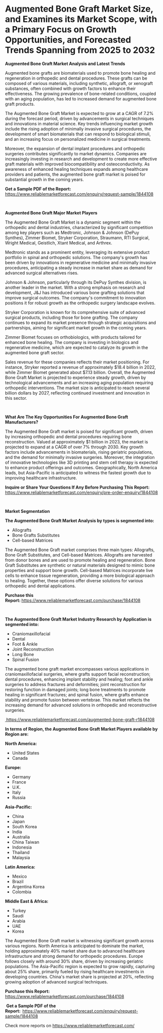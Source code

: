 <p><h1>Augmented Bone Graft Market Size, and Examines its Market Scope, with a Primary Focus on Growth Opportunities, and Forecasted Trends Spanning from 2025 to 2032</h1></p><p><strong>Augmented Bone Graft Market Analysis and Latest Trends</strong></p>
<p><p>Augmented bone grafts are biomaterials used to promote bone healing and regeneration in orthopedic and dental procedures. These grafts can be composed of various materials, including synthetic, allograft, or xenograft substances, often combined with growth factors to enhance their effectiveness. The growing prevalence of bone-related conditions, coupled with an aging population, has led to increased demand for augmented bone graft products.</p><p>The Augmented Bone Graft Market is expected to grow at a CAGR of 7.2% during the forecast period, driven by advancements in surgical techniques and innovations in material science. Key trends influencing market growth include the rising adoption of minimally invasive surgical procedures, the development of smart biomaterials that can respond to biological stimuli, and an increasing focus on personalized medicine in surgical treatments. </p><p>Moreover, the expansion of dental implant procedures and orthopedic surgeries contributes significantly to market dynamics. Companies are increasingly investing in research and development to create more effective graft materials with improved biocompatibility and osteoconductivity. As awareness of enhanced healing techniques expands among healthcare providers and patients, the augmented bone graft market is poised for substantial growth in the coming years.</p></p>
<p><strong>Get a Sample PDF of the Report:&nbsp;</strong> <a href="https://www.reliablemarketforecast.com/enquiry/request-sample/1844108?utm_campaign=2755&utm_medium=2&utm_source=Github&utm_content=ia&utm_term=03032025&utm_id=augmented-bone-graft">https://www.reliablemarketforecast.com/enquiry/request-sample/1844108</a></p>
<p>&nbsp;</p>
<p><strong>Augmented Bone Graft Major Market Players</strong></p>
<p><p>The Augmented Bone Graft Market is a dynamic segment within the orthopedic and dental industries, characterized by significant competition among key players such as Medtronic, Johnson & Johnson (DePuy Synthes), Zimmer Biomet, Stryker Corporation, Straumann, RTI Surgical, Wright Medical, Geistlich, Xtant Medical, and Arthrex.</p><p>Medtronic stands as a prominent entity, leveraging its extensive product portfolio in spinal and orthopedic solutions. The company's growth has been driven by innovations in regenerative medicine and minimally invasive procedures, anticipating a steady increase in market share as demand for advanced surgical alternatives rises.</p><p>Johnson & Johnson, particularly through its DePuy Synthes division, is another leader in the market. With a strong emphasis on research and development, J&J has introduced various bone grafting solutions that improve surgical outcomes. The company's commitment to innovation positions it for robust growth as the orthopedic surgery landscape evolves.</p><p>Stryker Corporation is known for its comprehensive suite of advanced surgical products, including those for bone grafting. The company continues to expand its market presence through strategic acquisitions and partnerships, aiming for significant market growth in the coming years.</p><p>Zimmer Biomet focuses on orthobiologics, with products tailored for enhanced bone healing. The company is investing in biologics and regenerative medicine, which are expected to catalyze its growth in the augmented bone graft sector.</p><p>Sales revenue for these companies reflects their market positioning. For instance, Stryker reported a revenue of approximately $18.4 billion in 2022, while Zimmer Biomet generated about $7.13 billion. Overall, the Augmented Bone Graft Market is projected to experience steady growth, driven by technological advancements and an increasing aging population requiring orthopedic interventions. The market size is anticipated to reach several billion dollars by 2027, reflecting continued investment and innovation in this sector.</p></p>
<p>&nbsp;</p>
<p><strong>What Are The Key Opportunities For Augmented Bone Graft Manufacturers?</strong></p>
<p><p>The Augmented Bone Graft market is poised for significant growth, driven by increasing orthopedic and dental procedures requiring bone reconstruction. Valued at approximately $1 billion in 2023, the market is projected to expand at a CAGR of over 7% through 2030. Key growth factors include advancements in biomaterials, rising geriatric populations, and the demand for minimally invasive surgeries. Moreover, the integration of innovative technologies like 3D printing and stem cell therapy is expected to enhance product offerings and outcomes. Geographically, North America leads, but Asia-Pacific is anticipated to witness the fastest growth due to improving healthcare infrastructure.</p></p>
<p><strong>Inquire or Share Your Questions If Any Before Purchasing This Report:</strong> <a href="https://www.reliablemarketforecast.com/enquiry/pre-order-enquiry/1844108?utm_campaign=2755&utm_medium=2&utm_source=Github&utm_content=ia&utm_term=03032025&utm_id=augmented-bone-graft">https://www.reliablemarketforecast.com/enquiry/pre-order-enquiry/1844108</a></p>
<p>&nbsp;</p>
<p><strong>Market Segmentation</strong></p>
<p><strong>The Augmented Bone Graft Market Analysis by types is segmented into:</strong></p>
<p><ul><li>Allografts</li><li>Bone Grafts Substitutes</li><li>Cell-based Matrices</li></ul></p>
<p><p>The Augmented Bone Graft market comprises three main types: Allografts, Bone Graft Substitutes, and Cell-based Matrices. Allografts are harvested from donor bones and are used to promote healing and regeneration. Bone Graft Substitutes are synthetic or natural materials designed to mimic bone properties and support bone growth. Cell-based Matrices incorporate live cells to enhance tissue regeneration, providing a more biological approach to healing. Together, these options offer diverse solutions for various orthopedic and dental applications.</p></p>
<p><strong>Purchase this Report:&nbsp;</strong><a href="https://www.reliablemarketforecast.com/purchase/1844108?utm_campaign=2755&utm_medium=2&utm_source=Github&utm_content=ia&utm_term=03032025&utm_id=augmented-bone-graft">https://www.reliablemarketforecast.com/purchase/1844108</a></p>
<p>&nbsp;</p>
<p><strong>The Augmented Bone Graft Market Industry Research by Application is segmented into:</strong></p>
<p><ul><li>Craniomaxillofacial</li><li>Dental</li><li>Foot & Ankle</li><li>Joint Reconstruction</li><li>Long Bone</li><li>Spinal Fusion</li></ul></p>
<p><p>The augmented bone graft market encompasses various applications in craniomaxillofacial surgeries, where grafts support facial reconstruction; dental procedures, enhancing implant stability and healing; foot and ankle surgeries to address fractures and deformities; joint reconstruction for restoring function in damaged joints; long bone treatments to promote healing in significant fractures; and spinal fusion, where grafts enhance stability and promote fusion between vertebrae. This market reflects the increasing demand for advanced solutions in orthopedic and reconstructive surgeries.</p></p>
<p><a href="https://www.reliablemarketforecast.com/augmented-bone-graft-r1844108?utm_campaign=2755&utm_medium=2&utm_source=Github&utm_content=ia&utm_term=03032025&utm_id=augmented-bone-graft">&nbsp;https://www.reliablemarketforecast.com/augmented-bone-graft-r1844108</a></p>
<p><strong>In terms of Region, the Augmented Bone Graft Market Players available by Region are:</strong></p>
<p>
    <p> <strong> North America: </strong>
        <ul>
            <li>United States</li>
            <li>Canada</li>
        </ul>
        </p> 
    <p> <strong> Europe: </strong>
        <ul>
            <li>Germany</li>
            <li>France</li>
            <li>U.K.</li>
            <li>Italy</li>
            <li>Russia</li>
        </ul>
        </p> 
    <p> <strong> Asia-Pacific: </strong>
        <ul>
            <li>China</li>
            <li>Japan</li>
            <li>South Korea</li>
            <li>India</li>
            <li>Australia</li>
            <li>China Taiwan</li>
            <li>Indonesia</li>
            <li>Thailand</li>
            <li>Malaysia</li>
        </ul>
        </p> 
    <p> <strong> Latin America: </strong>
        <ul>
            <li>Mexico</li>
            <li>Brazil</li>
            <li>Argentina Korea</li>
            <li>Colombia</li>
        </ul>
        </p> 
    <p> <strong> Middle East & Africa: </strong>
        <ul>
            <li>Turkey</li>
            <li>Saudi</li>
            <li>Arabia</li>
            <li>UAE</li>
            <li>Korea</li>
        </ul>
    </p>
    </p>
<p><p>The Augmented Bone Graft market is witnessing significant growth across various regions. North America is anticipated to dominate the market, holding approximately 40% market share due to advanced healthcare infrastructure and strong demand for orthopedic procedures. Europe follows closely with around 30% share, driven by increasing geriatric populations. The Asia-Pacific region is expected to grow rapidly, capturing about 25% share, primarily fueled by rising healthcare investments in developing countries. China's market share is projected at 20%, reflecting growing adoption of advanced surgical techniques.</p></p>
<p><strong>Purchase this Report: </strong><a href="https://www.reliablemarketforecast.com/purchase/1844108?utm_campaign=2755&utm_medium=2&utm_source=Github&utm_content=ia&utm_term=03032025&utm_id=augmented-bone-graft">https://www.reliablemarketforecast.com/purchase/1844108</a></p>
<p>&nbsp;<strong>Get a Sample PDF of the Report:&nbsp;&nbsp;</strong><a href="https://www.reliablemarketforecast.com/enquiry/request-sample/1844108?utm_campaign=2755&utm_medium=2&utm_source=Github&utm_content=ia&utm_term=03032025&utm_id=augmented-bone-graft">https://www.reliablemarketforecast.com/enquiry/request-sample/1844108</a></p>
<p><strong></strong></p>
<p>Check more reports on <a href="https://www.reliablemarketforecast.com/?utm_campaign=2755&utm_medium=2&utm_source=Github&utm_content=ia&utm_term=03032025&utm_id=augmented-bone-graft">https://www.reliablemarketforecast.com/</a></p>